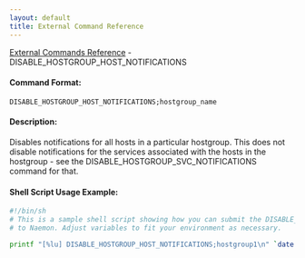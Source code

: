```yaml
---
layout: default
title: External Command Reference
---
```


<!--
************************************************
* AUTO GENERATED PAGE - USE ./update SCRIPT
************************************************
-->

<span class="glyphicon glyphicon-arrow-up"></span><a href="index.html"> External Commands Reference</a> - DISABLE_HOSTGROUP_HOST_NOTIFICATIONS<br>

#### Command Format:

`DISABLE_HOSTGROUP_HOST_NOTIFICATIONS;hostgroup_name`

#### Description:

Disables notifications for all hosts in a particular hostgroup. This does not disable notifications for the services associated with the hosts in the hostgroup - see the DISABLE_HOSTGROUP_SVC_NOTIFICATIONS command for that.

#### Shell Script Usage Example:

```sh
#!/bin/sh
# This is a sample shell script showing how you can submit the DISABLE_HOSTGROUP_HOST_NOTIFICATIONS command
# to Naemon. Adjust variables to fit your environment as necessary.

printf "[%lu] DISABLE_HOSTGROUP_HOST_NOTIFICATIONS;hostgroup1\n" `date +%s` > /var/lib/naemon/naemon.cmd
```
